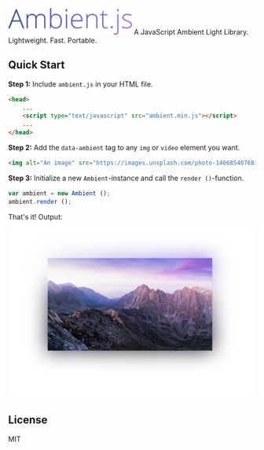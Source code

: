 <img src="/images/ambientjs-logo.png" width="50%">
A JavaScript Ambient Light Library. Lightweight. Fast. Portable.

## Quick Start
**Step 1:** Include `ambient.js` in your HTML file.
```html
<head>
	...
	<script type="text/javascript" src="ambient.min.js"></script>
	...
</head>
```


**Step 2:** Add the `data-ambient` tag to any `img` or `video` element you want.
```html
<img alt="An image" src="https://images.unsplash.com/photo-1466854076813-4aa9ac0fc347" data-ambient>
```


**Step 3:** Initialize a new `Ambient`-instance and call the `render ()`-function.
```js
var ambient = new Ambient ();
ambient.render ();
```

That's it! Output:
![QuickStart Output](/images/quickstart-preview.png)

## License
MIT